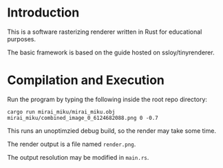 # Introduction

This is a software rasterizing renderer written in Rust for educational purposes.

The basic framework is based on the guide hosted on ssloy/tinyrenderer.

# Compilation and Execution

Run the program by typing the following inside the root repo directory:

```
cargo run mirai_miku/mirai_miku.obj mirai_miku/combined_image_0_6124682088.png 0 -0.7
```

This runs an unoptimzied debug build, so the render may take some time. 

The render output is a file named `render.png`.

The output resolution may be modified in `main.rs`.
